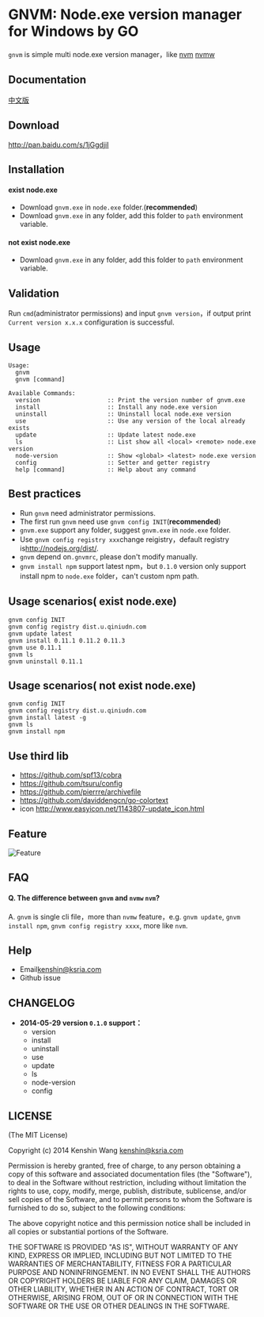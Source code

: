 GNVM: Node.exe version manager for Windows by GO
================================
`gnvm` is simple multi node.exe version manager，like [nvm](https://github.com/creationix/nvm) [nvmw](https://github.com/hakobera/nvmw)

Documentation
---
[中文版](https://github.com/kenshin/gnvm/blob/master/README_CN.md)

Download
---
<http://pan.baidu.com/s/1jGgdjiI>

Installation
---

#### exist node.exe
* Download `gnvm.exe` in `node.exe` folder.(**recommended**)
* Download `gnvm.exe` in any folder, add this folder to `path` environment variable.

#### not exist node.exe
* Download `gnvm.exe` in any folder, add this folder to `path` environment variable.

Validation
---
Run `cmd`(administrator permissions) and input `gnvm version`，if output print `Current version x.x.x` configuration is successful.

Usage
---

    Usage:
      gnvm
      gnvm [command]

    Available Commands:
      version                   :: Print the version number of gnvm.exe
      install                   :: Install any node.exe version
      uninstall                 :: Uninstall local node.exe version
      use                       :: Use any version of the local already exists
      update                    :: Update latest node.exe
      ls                        :: List show all <local> <remote> node.exe version
      node-version              :: Show <global> <latest> node.exe version
      config                    :: Setter and getter registry
      help [command]            :: Help about any command

Best practices
---
* Run `gnvm` need administrator permissions.
* The first run `gnvm` need use `gnvm config INIT`(**recommended**)
* `gnvm.exe` support any folder, suggest `gnvm.exe` in `node.exe` folder.
* Use `gnvm config registry xxx`change reigistry，default registry is<http://nodejs.org/dist/>.
* `gnvm` depend on`.gnvmrc`, please don't modify manually.
* `gnvm install npm` support latest npm，but `0.1.0` version only support install npm to `node.exe` folder，can't custom npm path.

Usage scenarios( exist node.exe)
---
    gnvm config INIT
    gnvm config registry dist.u.qiniudn.com
    gnvm update latest
    gnvm install 0.11.1 0.11.2 0.11.3
    gnvm use 0.11.1
    gnvm ls
    gnvm uninstall 0.11.1

Usage scenarios( not exist node.exe)
---
    gnvm config INIT
    gnvm config registry dist.u.qiniudn.com
    gnvm install latest -g
    gnvm ls
    gnvm install npm

Use third lib
---
* <https://github.com/spf13/cobra>
* <https://github.com/tsuru/config>
* <https://github.com/pierrre/archivefile>
* <https://github.com/daviddengcn/go-colortext>
* icon <http://www.easyicon.net/1143807-update_icon.html>

Feature
---
![Feature](https://trello-attachments.s3.amazonaws.com/535f6fd8cb08b7fd799c2051/53606254da7b8f8b2f6c9d87/981x580/f6e58f47691d3d352f0b97ba94263df8/gnvm_0.1.0.png)

FAQ
---

#### Q. The difference between `gnvm` and `nvmw` `nvm`?
A. `gnvm` is single cli file，more than `nvmw` feature，e.g. `gnvm update`, `gnvm install npm`, `gnvm config registry xxxx`, more like `nvm`.

Help
---
* Email<kenshin@ksria.com>
* Github issue

CHANGELOG
---
* **2014-05-29 version `0.1.0` support：**
    * version
    * install
    * uninstall
    * use
    * update
    * ls
    * node-version
    * config

LICENSE
---
(The MIT License)

Copyright (c) 2014 Kenshin Wang <kenshin@ksria.com>

Permission is hereby granted, free of charge, to any person obtaining a copy of this software and associated documentation files (the "Software"), to deal in the Software without restriction, including without limitation the rights to use, copy, modify, merge, publish, distribute, sublicense, and/or sell copies of the Software, and to permit persons to whom the Software is furnished to do so, subject to the following conditions:

The above copyright notice and this permission notice shall be included in all copies or substantial portions of the Software.

THE SOFTWARE IS PROVIDED "AS IS", WITHOUT WARRANTY OF ANY KIND, EXPRESS OR IMPLIED, INCLUDING BUT NOT LIMITED TO THE WARRANTIES OF MERCHANTABILITY, FITNESS FOR A PARTICULAR PURPOSE AND NONINFRINGEMENT. IN NO EVENT SHALL THE AUTHORS OR COPYRIGHT HOLDERS BE LIABLE FOR ANY CLAIM, DAMAGES OR OTHER LIABILITY, WHETHER IN AN ACTION OF CONTRACT, TORT OR OTHERWISE, ARISING FROM, OUT OF OR IN CONNECTION WITH THE SOFTWARE OR THE USE OR OTHER DEALINGS IN THE SOFTWARE.

